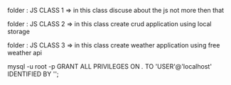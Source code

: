folder : JS CLASS 1
=> in this class discuse about the js not more then that

folder : JS CLASS 2
=> in this class create crud application using local storage

folder : JS CLASS 3
=> in this class create weather application using free weather api

mysql -u root -p
GRANT ALL PRIVILEGES ON _._ TO 'USER'@'localhost' IDENTIFIED BY '';
